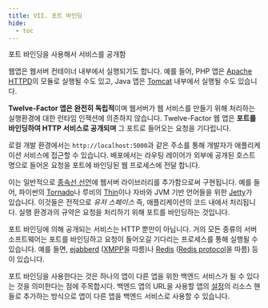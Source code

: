 ```yaml
---
title: VII. 포트 바인딩
hide:
  - toc
---
```

포트 바인딩을 사용해서 서비스를 공개함

웹앱은 웹서버 컨테이너 내부에서 실행되기도 합니다. 예를 들어, PHP 앱은 [Apache HTTPD](http://httpd.apache.org/)의 모듈로 실행될 수도 있고, Java 앱은 [Tomcat](http://tomcat.apache.org/) 내부에서 실행될 수도 있습니다.

**Twelve-Factor 앱은 완전히 독립적**이며 웹서버가 웹 서비스를 만들기 위해 처리하는 실행환경에 대한 런타임 인젝션에 의존하지 않습니다. Twelve-Factor 웹 앱은 **포트를 바인딩하여 HTTP 서비스로 공개되며** 그 포트로 들어오는 요청을 기다립니다.

로컬 개발 환경에서는 `http://localhost:5000`과 같은 주소를 통해 개발자가 애플리케이션 서비스에 접근할 수 있습니다. 배포에서는 라우팅 레이어가 외부에 공개된 호스트명으로 들어온 요청을 포트에 바인딩된 웹 프로세스에 전달 합니다.

이는 일반적으로 [종속선 선언](./dependencies.md)에 웹서버 라이브러리를 추가함으로써 구현됩니다. 예를 들어, 파이썬의 [Tornado](http://www.tornadoweb.org/)나 루비의 [Thin](http://code.macournoyer.com/thin/)이나 자바와 JVM 기반 언어들을 위한 [Jetty](http://www.eclipse.org/jetty/)가 있습니다. 이것들은 전적으로 *유저 스페이스* 즉, 애플리케이션의 코드 내에서 처리됩니다. 실행 환경과의 규약은 요청을 처리하기 위해 포트를 바인딩하는 것입니다.

포트 바인딩에 의해 공개되는 서비스는 HTTP 뿐만이 아닙니다. 거의 모든 종류의 서버 소프트웨어는 포트를 바인딩하고 요청이 들어오길 기다리는 프로세스를 통해 실행될 수 있습니다. 예를 들면, [ejabberd](http://www.ejabberd.im/) ([XMPP](http://xmpp.org/)을 따름)나 [Redis](http://redis.io/) ([Redis protocol](http://redis.io/topics/protocol)을 따름) 등이 있습니다.

포트 바인딩을 사용한다는 것은 하나의 앱이 다른 앱을 위한 백엔드 서비스가 될 수 있다는 것을 의미한다는 점에 주목합시다. 백엔드 앱의 URL을 사용할 앱의 [설정](./config.md)의 리소스 핸들로 추가하는 방식으로 앱이 다른 앱을 백엔드 서비스로 사용할 수 있습니다.
